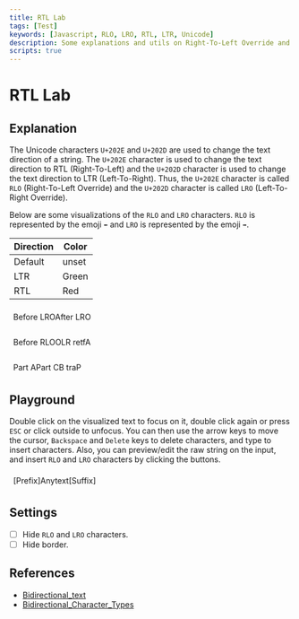 ```yaml
---
title: RTL Lab
tags: [Test]
keywords: [Javascript, RLO, LRO, RTL, LTR, Unicode]
description: Some explanations and utils on Right-To-Left Override and Left-To-Right Override.
scripts: true
---
```


<style>
    .rtl-visualized {
        padding: 0.5em;
        margin: 1em 0;
        border: 1px dashed var(--border-dim);
        border-radius: 0.5em;
        transition: border-color 0.2s ease-in-out;

        &:hover {
            border-color: var(--border);
        }

        &[data-editable] {
            .cursor::before {
                content: "|";
                color: var(--text);
                animation: none;
            }
        }

        &[data-focused] {
            border-color: cyan;

            .cursor::before {
                animation: blink 1s infinite;
            }
        }

        div {
            padding: 0;
            display: inline-block;
            border: 1px solid;
            margin: 2px;

            &.rlo {
                color: red;
            }

            &.lro {
                color: green;
            }
        }
    }

    .rtl-control {
        padding: 0.5em;
        margin: 1em 0;
        display: flex;
        align-items: center;
        justify-content: flex-start;
        gap: 1em;
    }

    ul > li > label {
        display: inline-block;
        width: 100%;
    }

    @keyframes blink {
        0%, 50% {
            opacity: 1;
        }
        51%, 100% {
            opacity: 0;
        }
    }
</style>
<style>
    /* Hide RLO and LRO characters */
    .rtl-visualized {
        span.rlo, span.lro {
            display: none;
        }
    }
</style>
<style>
    /* Hide border */
    .rtl-visualized div {
        border: none;
        margin: 0;
    }
</style>

# RTL Lab

## Explanation

The Unicode characters `U+202E` and `U+202D` are used to change the text direction of a string. The `U+202E` character is used to change the text direction to RTL (Right-To-Left) and the `U+202D` character is used to change the text direction to LTR (Left-To-Right). Thus, the `U+202E` character is called `RLO` (Right-To-Left Override) and the `U+202D` character is called `LRO` (Left-To-Right Override).

Below are some visualizations of the `RLO` and `LRO` characters. `RLO` is represented by the emoji `⬅️` and `LRO` is represented by the emoji `➡️`.

| Direction | Color |
| --------- | ----- |
| Default   | unset |
| LTR       | Green |
| RTL       | Red   |

<div class="rtl-visualized">Before LRO&#x202D;After LRO</div>
<div class="rtl-visualized">Before RLO&#x202E;After RLO</div>
<div class="rtl-visualized">Part A&#x202E;Part B&#x202D;Part C</div>

## Playground

Double click on the visualized text to focus on it, double click again or press `ESC` or click outside to unfocus. You can then use the arrow keys to move the cursor, `Backspace` and `Delete` keys to delete characters, and type to insert characters. Also, you can preview/edit the raw string on the input, and insert `RLO` and `LRO` characters by clicking the buttons.

<div class="rtl-visualized" data-editable>[Prefix]&#x202E;[xiffuS]&#x202D;Anytext</div>

## Settings

- [ ] Hide `RLO` and `LRO` characters.
- [ ] Hide border.

## References

- [Bidirectional_text](https://www.wikiwand.com/en/Bidirectional_text)
- [Bidirectional_Character_Types](https://www.unicode.org/reports/tr9/#Bidirectional_Character_Types)
